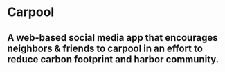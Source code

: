# Carpool
## A web-based social media app that encourages neighbors & friends to carpool in an effort to reduce carbon footprint and harbor community.
